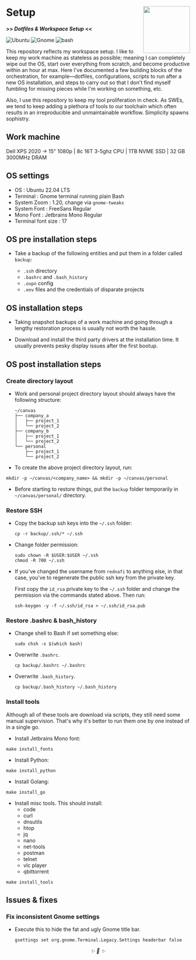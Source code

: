 <h1>Setup<img src='https://user-images.githubusercontent.com/30027932/138611579-9402e2c7-61c1-4cfa-a40f-665a73267533.png' align='right' width='128' height='128'></h1>

<strong>>> <i>Dotfiles & Workspace Setup</i> <<</strong>

![Ubuntu](https://img.shields.io/badge/Ubuntu-E95420?style=for-the-badge&logo=ubuntu&logoColor=white)
![Gnome](https://img.shields.io/badge/Gnome-964B00?style=for-the-badge&logo=gnome&logoColor=white)
![bash](https://img.shields.io/badge/Bash-008080?style=for-the-badge&logo=shell&logoColor=white)
</div>


This repository reflects my workspace setup. I like to keep my work machine as stateless as possible; meaning I can completely wipe out the OS, start over everything from scratch, and become productive within an hour at max. Here I've documented a few building blocks of the orchestration, for example—dotfiles, configurations, scripts to run after a new OS installation, and steps to carry out so that I don't find myself fumbling for missing pieces while I'm working on something, etc.

Also, I use this repository to keep my tool proliferation in check. As SWEs, we tend to keep adding a plethora of tools to our toolchain which often results in an irreproducible and unmaintainable workflow. Simplicity spawns sophistry.

## Work machine

Dell XPS 2020 -> 15" 1080p | 8c 16T 3-5ghz CPU | 1TB NVME SSD | 32 GB 3000MHz DRAM

## OS settings

* OS                    : Ubuntu 22.04 LTS
* Terminal              : Gnome terminal running plain Bash
* System Zoom           : 1.20, change via `gnome-tweaks`
* System Font           : FreeSans Regular
* Mono Font             : Jetbrains Mono Regular
* Terminal font size    : 17

## OS pre installation steps

* Take a backup of the following entities and put them in a folder called `backup`:

    * `.ssh` directory
    * `.bashrc` and `.bash_history`
    * `.ovpn` config
    * `.env` files and the credentials of disparate projects

## OS installation steps

* Taking snapshot backups of a work machine and going through a lengthy restoration process is usually not worth the hassle.

* Download and install the third party drivers at the installation time. It usually prevents pesky display issues after the first bootup.

## OS post installation steps

### Create directory layout

* Work and personal project directory layout should always have the following structure:

    ```
    ~/canvas
    ├── company_a
    │   ├── project_1
    │   └── project_2
    ├── company_b
    │   ├── project_1
    │   └── project_2
    └── personal
        ├── project_1
        └── project_2
    ```

* To create the above project directory layout, run:


```
mkdir -p ~/canvas/<company_name> && mkdir -p ~/canvas/personal
```

* Before starting to restore things, put the `backup` folder temporarily in `~/canvas/personal/` directory.

### Restore SSH

* Copy the backup ssh keys into the `~/.ssh` folder:

    ```
    cp -r backup/.ssh/* ~/.ssh
    ```

* Change folder permission:

    ```
    sudo chown -R $USER:$USER ~/.ssh
    chmod -R 700 ~/.ssh
    ```

* If you've changed the username from `rednafi` to anything else, in that case, you've to regenerate the public ssh key from the private key.

    First copy the `id_rsa` private key to the `~/.ssh` folder and change the permission via the commands stated above. Then run:

    ```
    ssh-keygen -y -f ~/.ssh/id_rsa > ~/.ssh/id_rsa.pub
    ```

### Restore .bashrc & bash_history

* Change shell to Bash if set something else:
    ```
    sudo chsh -s $(which bash)
    ```
* Overwrite `.bashrc`.
    ```
    cp backup/.bashrc ~/.bashrc
    ```
* Overwrite `.bash_history`.
    ```
    cp backup/.bash_history ~/.bash_history
    ```

### Install tools

Although all of these tools are download via scripts, they still need some manual supervision. That's why it's better to run them one by one instead of in a single go.

* Install Jetbrains Mono font:

```
make install_fonts
```

* Install Python:

```
make install_python
```

* Install Golang:

```
make install_go
```

* Install misc tools. This should install:
    * code
    * curl
    * dnsutils
    * htop
    * jq
    * nano
    * net-tools
    * postman
    * telnet
    * vlc player
    * qbittorrent

```
make install_tools
```

## Issues & fixes

### Fix inconsistent Gnome settings

* Execute this to hide the fat and ugly Gnome title bar.

    ```
    gsettings set org.gnome.Terminal.Legacy.Settings headerbar false
    ```



<div align="center">
<i> ✨ 🍰 ✨ </i>
</div>

